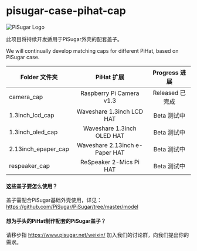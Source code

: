 # pisugar-case-pihat-cap

![PiSugar Logo](https://raw.githubusercontent.com/JdaieLin/PiSugar/master/logo.jpg)

此项目将持续开发适用于PiSugar外壳的配套盖子。

We will continually develop matching caps for different PiHat, based on PiSugar case.


| Folder 文件夹 | PiHat 扩展 | Progress 进展 | 
| - | :-: | :-: | 
| camera_cap | Raspberry Pi Camera v1.3 | Released 已完成 | 
| 1.3inch_lcd_cap | Waveshare 1.3inch LCD HAT | Beta 测试中 |
| 1.3inch_oled_cap | Waveshare 1.3inch OLED HAT | Beta 测试中 |
| 2.13inch_epaper_cap | Waveshare 2.13inch e-Paper HAT | Beta 测试中 |
| respeaker_cap | ReSpeaker 2-Mics Pi HAT | Beta 测试中 | 


#### 这些盖子要怎么使用？

盖子需配合PiSugar基础外壳使用，详见：https://github.com/PiSugar/PiSugar/tree/master/model


#### 想为手头的PiHat制作配套的PiSugar盖子？

请移步指  https://www.pisugar.net/weixin/ 加入我们的讨论群，向我们提出你的需求。
